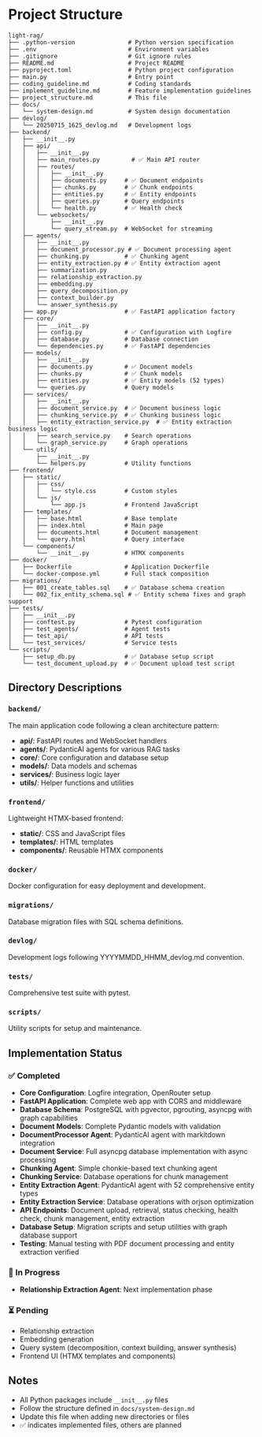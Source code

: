 # Project Structure

```
light-rag/
├── .python-version               # Python version specification
├── .env                          # Environment variables
├── .gitignore                    # Git ignore rules
├── README.md                     # Project README
├── pyproject.toml                # Python project configuration
├── main.py                       # Entry point
├── coding_guideline.md           # Coding standards
├── implement_guideline.md        # Feature implementation guidelines
├── project_structure.md          # This file
├── docs/
│   └── system-design.md          # System design documentation
├── devlog/
│   └── 20250715_1625_devlog.md   # Development logs
├── backend/
│   ├── __init__.py
│   ├── api/
│   │   ├── __init__.py
│   │   ├── main_routes.py         # ✅ Main API router
│   │   ├── routes/
│   │   │   ├── __init__.py
│   │   │   ├── documents.py     # ✅ Document endpoints
│   │   │   ├── chunks.py        # ✅ Chunk endpoints
│   │   │   ├── entities.py      # ✅ Entity endpoints
│   │   │   ├── queries.py       # Query endpoints
│   │   │   └── health.py        # ✅ Health check
│   │   └── websockets/
│   │       ├── __init__.py
│   │       └── query_stream.py  # WebSocket for streaming
│   ├── agents/
│   │   ├── __init__.py
│   │   ├── document_processor.py # ✅ Document processing agent
│   │   ├── chunking.py          # ✅ Chunking agent
│   │   ├── entity_extraction.py # ✅ Entity extraction agent
│   │   ├── summarization.py
│   │   ├── relationship_extraction.py
│   │   ├── embedding.py
│   │   ├── query_decomposition.py
│   │   ├── context_builder.py
│   │   └── answer_synthesis.py
│   ├── app.py                   # ✅ FastAPI application factory
│   ├── core/
│   │   ├── __init__.py
│   │   ├── config.py            # ✅ Configuration with Logfire
│   │   ├── database.py          # Database connection
│   │   └── dependencies.py      # ✅ FastAPI dependencies
│   ├── models/
│   │   ├── __init__.py
│   │   ├── documents.py         # ✅ Document models
│   │   ├── chunks.py            # ✅ Chunk models
│   │   ├── entities.py          # ✅ Entity models (52 types)
│   │   └── queries.py           # Query models
│   ├── services/
│   │   ├── __init__.py
│   │   ├── document_service.py  # ✅ Document business logic
│   │   ├── chunking_service.py  # ✅ Chunking business logic
│   │   ├── entity_extraction_service.py  # ✅ Entity extraction business logic
│   │   ├── search_service.py    # Search operations
│   │   └── graph_service.py     # Graph operations
│   └── utils/
│       ├── __init__.py
│       └── helpers.py           # Utility functions
├── frontend/
│   ├── static/
│   │   ├── css/
│   │   │   └── style.css        # Custom styles
│   │   └── js/
│   │       └── app.js           # Frontend JavaScript
│   ├── templates/
│   │   ├── base.html            # Base template
│   │   ├── index.html           # Main page
│   │   ├── documents.html       # Document management
│   │   └── query.html           # Query interface
│   └── components/
│       └── __init__.py          # HTMX components
├── docker/
│   ├── Dockerfile               # Application Dockerfile
│   └── docker-compose.yml       # Full stack composition
├── migrations/
│   ├── 001_create_tables.sql    # ✅ Database schema creation
│   └── 002_fix_entity_schema.sql # ✅ Entity schema fixes and graph support
├── tests/
│   ├── __init__.py
│   ├── conftest.py              # Pytest configuration
│   ├── test_agents/             # Agent tests
│   ├── test_api/                # API tests
│   └── test_services/           # Service tests
└── scripts/
    ├── setup_db.py              # ✅ Database setup script
    └── test_document_upload.py  # ✅ Document upload test script
```

## Directory Descriptions


### `backend/`
The main application code following a clean architecture pattern:
- **api/**: FastAPI routes and WebSocket handlers
- **agents/**: PydanticAI agents for various RAG tasks
- **core/**: Core configuration and database setup
- **models/**: Data models and schemas
- **services/**: Business logic layer
- **utils/**: Helper functions and utilities

### `frontend/`
Lightweight HTMX-based frontend:
- **static/**: CSS and JavaScript files
- **templates/**: HTML templates
- **components/**: Reusable HTMX components

### `docker/`
Docker configuration for easy deployment and development.

### `migrations/`
Database migration files with SQL schema definitions.

### `devlog/`
Development logs following YYYYMMDD_HHMM_devlog.md convention.

### `tests/`
Comprehensive test suite with pytest.

### `scripts/`
Utility scripts for setup and maintenance.

## Implementation Status

### ✅ Completed
- **Core Configuration**: Logfire integration, OpenRouter setup
- **FastAPI Application**: Complete web app with CORS and middleware
- **Database Schema**: PostgreSQL with pgvector, pgrouting, asyncpg with graph capabilities
- **Document Models**: Complete Pydantic models with validation
- **DocumentProcessor Agent**: PydanticAI agent with markitdown integration
- **Document Service**: Full asyncpg database implementation with async processing
- **Chunking Agent**: Simple chonkie-based text chunking agent
- **Chunking Service**: Database operations for chunk management
- **Entity Extraction Agent**: PydanticAI agent with 52 comprehensive entity types
- **Entity Extraction Service**: Database operations with orjson optimization
- **API Endpoints**: Document upload, retrieval, status checking, health check, chunk management, entity extraction
- **Database Setup**: Migration scripts and setup utilities with graph database support
- **Testing**: Manual testing with PDF document processing and entity extraction verified

### 🚧 In Progress
- **Relationship Extraction Agent**: Next implementation phase

### ⏳ Pending
- Relationship extraction
- Embedding generation
- Query system (decomposition, context building, answer synthesis)
- Frontend UI (HTMX templates and components)

## Notes
- All Python packages include `__init__.py` files
- Follow the structure defined in `docs/system-design.md`
- Update this file when adding new directories or files
- ✅ indicates implemented files, others are planned